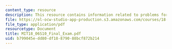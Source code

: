 ```yaml
---
content_type: resource
description: This resource contains information related to problems for final exam.
file: https://ol-ocw-studio-app-production.s3.amazonaws.com/courses/18-06-linear-algebra-spring-2010/b799045edd80df18879088bcf872b214_MIT18_06S10_Final_Exam.pdf
file_type: application/pdf
resourcetype: Document
title: MIT18_06S10_Final_Exam.pdf
uid: b799045e-dd80-df18-8790-88bcf872b214
---
```


